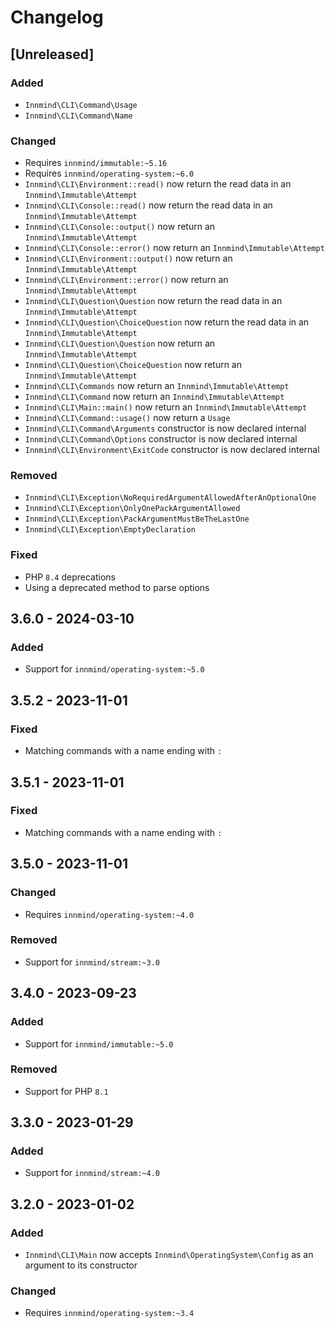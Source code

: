 # Changelog

## [Unreleased]

### Added

- `Innmind\CLI\Command\Usage`
- `Innmind\CLI\Command\Name`

### Changed

- Requires `innmind/immutable:~5.16`
- Requires `innmind/operating-system:~6.0`
- `Innmind\CLI\Environment::read()` now return the read data in an `Innmind\Immutable\Attempt`
- `Innmind\CLI\Console::read()` now return the read data in an `Innmind\Immutable\Attempt`
- `Innmind\CLI\Console::output()` now return an `Innmind\Immutable\Attempt`
- `Innmind\CLI\Console::error()` now return an `Innmind\Immutable\Attempt`
- `Innmind\CLI\Environment::output()` now return an `Innmind\Immutable\Attempt`
- `Innmind\CLI\Environment::error()` now return an `Innmind\Immutable\Attempt`
- `Innmind\CLI\Question\Question` now return the read data in an `Innmind\Immutable\Attempt`
- `Innmind\CLI\Question\ChoiceQuestion` now return the read data in an `Innmind\Immutable\Attempt`
- `Innmind\CLI\Question\Question` now return an `Innmind\Immutable\Attempt`
- `Innmind\CLI\Question\ChoiceQuestion` now return an `Innmind\Immutable\Attempt`
- `Innmind\CLI\Commands` now return an `Innmind\Immutable\Attempt`
- `Innmind\CLI\Command` now return an `Innmind\Immutable\Attempt`
- `Innmind\CLI\Main::main()` now return an `Innmind\Immutable\Attempt`
- `Innmind\CLI\Command::usage()` now return a `Usage`
- `Innmind\CLI\Command\Arguments` constructor is now declared internal
- `Innmind\CLI\Command\Options` constructor is now declared internal
- `Innmind\CLI\Environment\ExitCode` constructor is now declared internal

### Removed

- `Innmind\CLI\Exception\NoRequiredArgumentAllowedAfterAnOptionalOne`
- `Innmind\CLI\Exception\OnlyOnePackArgumentAllowed`
- `Innmind\CLI\Exception\PackArgumentMustBeTheLastOne`
- `Innmind\CLI\Exception\EmptyDeclaration`

### Fixed

- PHP `8.4` deprecations
- Using a deprecated method to parse options

## 3.6.0 - 2024-03-10

### Added

- Support for `innmind/operating-system:~5.0`

## 3.5.2 - 2023-11-01

### Fixed

- Matching commands with a name ending with `:`

## 3.5.1 - 2023-11-01

### Fixed

- Matching commands with a name ending with `:`

## 3.5.0 - 2023-11-01

### Changed

- Requires `innmind/operating-system:~4.0`

### Removed

- Support for `innmind/stream:~3.0`

## 3.4.0 - 2023-09-23

### Added

- Support for `innmind/immutable:~5.0`

### Removed

- Support for PHP `8.1`

## 3.3.0 - 2023-01-29

### Added

- Support for `innmind/stream:~4.0`

## 3.2.0 - 2023-01-02

### Added

- `Innmind\CLI\Main` now accepts `Innmind\OperatingSystem\Config` as an argument to its constructor

### Changed

- Requires `innmind/operating-system:~3.4`
